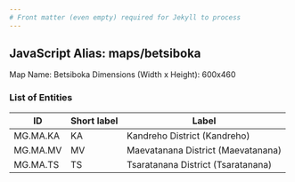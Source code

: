 ```yaml
---
# Front matter (even empty) required for Jekyll to process
---
```


## JavaScript Alias: maps/betsiboka

Map Name: Betsiboka
Dimensions (Width x Height): 600x460

### List of Entities

ID | Short label | Label
---|---|---|
MG.MA.KA|KA|Kandreho District (Kandreho)
MG.MA.MV|MV|Maevatanana District (Maevatanana)
MG.MA.TS|TS|Tsaratanana District (Tsaratanana)
